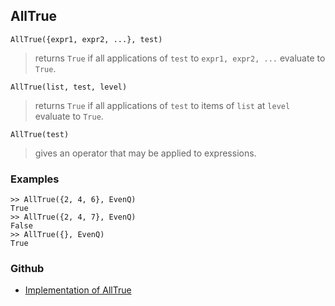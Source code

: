 ## AllTrue

``` 
AllTrue({expr1, expr2, ...}, test)
```

> returns `True` if all applications of `test` to `expr1, expr2, ...` evaluate to `True`.

```
AllTrue(list, test, level)
```

> returns `True` if all applications of `test` to items of `list` at `level` evaluate to `True`.

```
AllTrue(test)
```

> gives an operator that may be applied to expressions.

### Examples
```
>> AllTrue({2, 4, 6}, EvenQ)
True
>> AllTrue({2, 4, 7}, EvenQ)
False
>> AllTrue({}, EvenQ)
True
```

### Github

* [Implementation of AllTrue](https://github.com/axkr/symja_android_library/blob/master/symja_android_library/matheclipse-core/src/main/java/org/matheclipse/core/builtin/BooleanFunctions.java#L511) 

